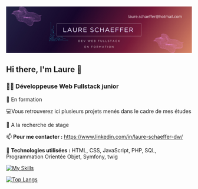 ![Image](banniere.png)

## Hi there, I'm Laure 👋

### 👩‍💻 Développeuse Web Fullstack junior

🔭 En formation

💻Vous retrouverez ici plusieurs projets menés dans le cadre de mes études

👯 A la recherche de stage

📫 **Pour me contacter :** https://www.linkedin.com/in/laure-schaeffer-dw/

🔧 **Technologies utilisées :** HTML, CSS, JavaScript, PHP, SQL, Programmation Orientée Objet, Symfony, twig  

[![My Skills](https://skillicons.dev/icons?i=php,html,css,mysql,javascript,docker,symfony)](https://skillicons.dev)

[![Top Langs](https://github-readme-stats.vercel.app/api/top-langs/?username=laureschaeffer)](https://github.com/anuraghazra/github-readme-stats)

